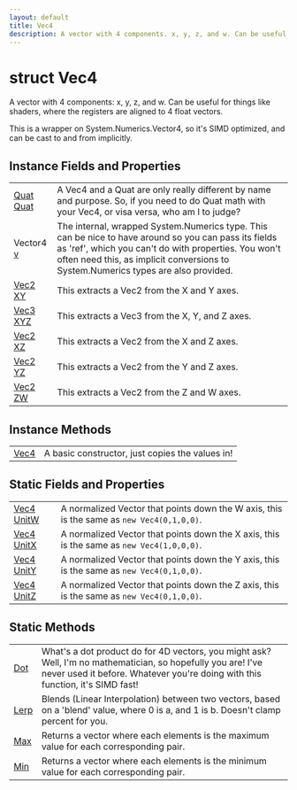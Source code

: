 ```yaml
---
layout: default
title: Vec4
description: A vector with 4 components. x, y, z, and w. Can be useful for things like shaders, where the registers are aligned to 4 float vectors.  This is a wrapper on System.Numerics.Vector4, so it's SIMD optimized, and can be cast to and from implicitly.
---
```

# struct Vec4

A vector with 4 components: x, y, z, and w. Can be useful
for things like shaders, where the registers are aligned to 4 float
vectors.

This is a wrapper on System.Numerics.Vector4, so it's SIMD optimized,
and can be cast to and from implicitly.


## Instance Fields and Properties

|  |  |
|--|--|
|[Quat]({{site.url}}/Pages/Reference/Quat.html) [Quat]({{site.url}}/Pages/Reference/Vec4/Quat.html)|A Vec4 and a Quat are only really different by name and purpose. So, if you need to do Quat math with your Vec4, or visa versa, who am I to judge?|
|Vector4 [v]({{site.url}}/Pages/Reference/Vec4/v.html)|The internal, wrapped System.Numerics type. This can be nice to have around so you can pass its fields as 'ref', which you can't do with properties. You won't often need this, as implicit conversions to System.Numerics types are also provided.|
|[Vec2]({{site.url}}/Pages/Reference/Vec2.html) [XY]({{site.url}}/Pages/Reference/Vec4/XY.html)|This extracts a Vec2 from the X and Y axes.|
|[Vec3]({{site.url}}/Pages/Reference/Vec3.html) [XYZ]({{site.url}}/Pages/Reference/Vec4/XYZ.html)|This extracts a Vec3 from the X, Y, and Z axes.|
|[Vec2]({{site.url}}/Pages/Reference/Vec2.html) [XZ]({{site.url}}/Pages/Reference/Vec4/XZ.html)|This extracts a Vec2 from the X and Z axes.|
|[Vec2]({{site.url}}/Pages/Reference/Vec2.html) [YZ]({{site.url}}/Pages/Reference/Vec4/YZ.html)|This extracts a Vec2 from the Y and Z axes.|
|[Vec2]({{site.url}}/Pages/Reference/Vec2.html) [ZW]({{site.url}}/Pages/Reference/Vec4/ZW.html)|This extracts a Vec2 from the Z and W axes.|


## Instance Methods

|  |  |
|--|--|
|[Vec4]({{site.url}}/Pages/Reference/Vec4/Vec4.html)|A basic constructor, just copies the values in!|


## Static Fields and Properties

|  |  |
|--|--|
|[Vec4]({{site.url}}/Pages/Reference/Vec4.html) [UnitW]({{site.url}}/Pages/Reference/Vec4/UnitW.html)|A normalized Vector that points down the W axis, this is the same as `new Vec4(0,1,0,0)`.|
|[Vec4]({{site.url}}/Pages/Reference/Vec4.html) [UnitX]({{site.url}}/Pages/Reference/Vec4/UnitX.html)|A normalized Vector that points down the X axis, this is the same as `new Vec4(1,0,0,0)`.|
|[Vec4]({{site.url}}/Pages/Reference/Vec4.html) [UnitY]({{site.url}}/Pages/Reference/Vec4/UnitY.html)|A normalized Vector that points down the Y axis, this is the same as `new Vec4(0,1,0,0)`.|
|[Vec4]({{site.url}}/Pages/Reference/Vec4.html) [UnitZ]({{site.url}}/Pages/Reference/Vec4/UnitZ.html)|A normalized Vector that points down the Z axis, this is the same as `new Vec4(0,1,0,0)`.|


## Static Methods

|  |  |
|--|--|
|[Dot]({{site.url}}/Pages/Reference/Vec4/Dot.html)|What's a dot product do for 4D vectors, you might ask? Well, I'm no mathematician, so hopefully you are! I've never used it before. Whatever you're doing with this function, it's SIMD fast!|
|[Lerp]({{site.url}}/Pages/Reference/Vec4/Lerp.html)|Blends (Linear Interpolation) between two vectors, based on a 'blend' value, where 0 is a, and 1 is b. Doesn't clamp percent for you.|
|[Max]({{site.url}}/Pages/Reference/Vec4/Max.html)|Returns a vector where each elements is the maximum value for each corresponding pair.|
|[Min]({{site.url}}/Pages/Reference/Vec4/Min.html)|Returns a vector where each elements is the minimum value for each corresponding pair.|

